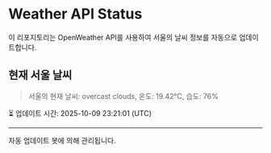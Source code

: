
# Weather API Status

이 리포지토리는 OpenWeather API를 사용하여 서울의 날씨 정보를 자동으로 업데이트합니다.

## 현재 서울 날씨
> 서울의 현재 날씨: overcast clouds, 온도: 19.42°C, 습도: 76%

⏳ 업데이트 시간: 2025-10-09 23:21:01 (UTC)

---
자동 업데이트 봇에 의해 관리됩니다.
